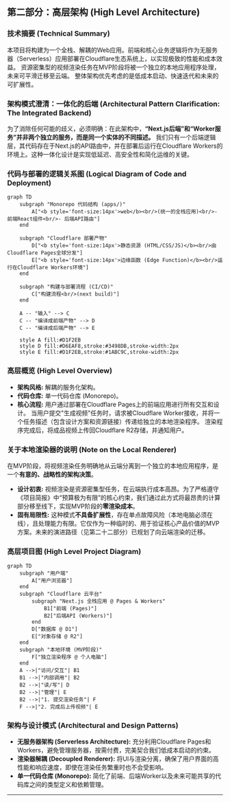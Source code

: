 ## **第二部分：高层架构 (High Level Architecture)**

### **技术摘要 (Technical Summary)**

本项目将构建为一个全栈、解耦的Web应用。前端和核心业务逻辑将作为无服务器（Serverless）应用部署在Cloudflare生态系统上，以实现极致的性能和成本效益。 资源密集型的视频渲染任务在MVP阶段将被一个独立的本地应用程序处理，未来可平滑迁移至云端。 整体架构优先考虑的是低成本启动、快速迭代和未来的可扩展性。

### **架构模式澄清：一体化的后端 (Architectural Pattern Clarification: The Integrated Backend)**

为了消除任何可能的歧义，必须明确：在此架构中，**“Next.js后端”和“Worker服务”并非两个独立的服务，而是同一个实体的不同描述。** 我们只有一个后端逻辑层，其代码存在于Next.js的API路由中，并在部署后运行在Cloudflare Workers的环境上。这种一体化设计是实现低延迟、高安全性和简化运维的关键。

### **代码与部署的逻辑关系图 (Logical Diagram of Code and Deployment)**

```mermaid
graph TD
    subgraph "Monorepo 代码结构 (apps/)"
        A["<b style='font-size:14px'>web</b><br/>(统一的全栈应用)<br/>- 前端React组件<br/>- 后端API路由"]
    end

    subgraph "Cloudflare 部署产物"
        D["<b style='font-size:14px'>静态资源 (HTML/CSS/JS)</b><br/>由Cloudflare Pages全球分发"]
        E["<b style='font-size:14px'>边缘函数 (Edge Function)</b><br/>运行在Cloudflare Workers环境"]
    end

    subgraph "构建与部署流程 (CI/CD)"
        C["构建流程<br/>(next build)"]
    end

    A -- "输入" --> C
    C -- "编译成前端产物" --> D
    C -- "编译成后端产物" --> E

    style A fill:#D1F2EB
    style D fill:#D6EAF8,stroke:#3498DB,stroke-width:2px
    style E fill:#D1F2EB,stroke:#1ABC9C,stroke-width:2px
```

### **高层概览 (High Level Overview)**

* **架构风格:** 解耦的服务化架构。
* **代码仓库:** 单一代码仓库 (Monorepo)。
* **核心流程:** 用户通过部署在Cloudflare Pages上的前端应用进行所有交互和设计。 当用户提交"生成视频"任务时，请求被Cloudflare Worker接收，并将一个任务描述（包含设计方案和资源链接）传递给独立的本地渲染程序。 渲染程序完成后，将成品视频上传回Cloudflare R2存储，并通知用户。

### **关于本地渲染器的说明 (Note on the Local Renderer)**

在MVP阶段，将视频渲染任务明确地从云端分离到一个独立的本地应用程序，是一个**有意的、战略性的架构决策**。

* **设计初衷:** 视频渲染是资源密集型任务，在云端执行成本高昂。为了严格遵守《项目简报》中“预算极为有限”的核心约束，我们通过此方式将最昂贵的计算部分移至线下，实现MVP阶段的**零渲染成本**。
* **固有局限性:** 这种模式**不具备扩展性**，存在单点故障风险（本地电脑必须在线），且处理能力有限。它仅作为一种临时的、用于验证核心产品价值的MVP方案。未来的演进路径（见第二十二部分）已规划了向云端渲染的迁移。

### **高层项目图 (High Level Project Diagram)**

```mermaid
graph TD
    subgraph "用户端"
        A["用户浏览器"]
    end
    subgraph "Cloudflare 云平台"
        subgraph "Next.js 全栈应用 @ Pages & Workers"
            B1["前端 (Pages)"]
            B2["后端API (Workers)"]
        end
        D["数据库 @ D1"]
        E["对象存储 @ R2"]
    end
    subgraph "本地环境 (MVP阶段)"
        F["独立渲染程序 @ 个人电脑"]
    end
    A -->|"访问/交互"| B1
    B1 -->|"内部调用"| B2
    B2 -->|"读/写"| D
    B2 -->|"管理"| E
    B2 -->|"1. 提交渲染任务"| F
    F -->|"2. 完成后上传视频"| E
```

### **架构与设计模式 (Architectural and Design Patterns)**

* **无服务器架构 (Serverless Architecture):** 充分利用Cloudflare Pages和Workers，避免管理服务器，按需付费，完美契合我们低成本启动的约束。
* **渲染器解耦 (Decoupled Renderer):** 将UI与渲染分离，确保了用户界面的高性能和响应速度，即使在渲染任务繁重时也不会受影响。
* **单一代码仓库 (Monorepo):** 简化了前端、后端Worker以及未来可能共享的代码库之间的类型定义和依赖管理。

***
